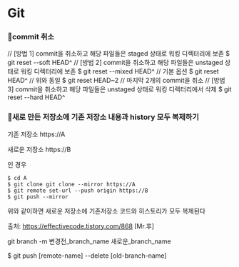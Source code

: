 # Git

### 📌commit 취소

// [방법 1] commit을 취소하고 해당 파일들은 staged 상태로 워킹 디렉터리에 보존
$ git reset --soft HEAD^
// [방법 2] commit을 취소하고 해당 파일들은 unstaged 상태로 워킹 디렉터리에 보존
$ git reset --mixed HEAD^ // 기본 옵션
$ git reset HEAD^ // 위와 동일
$ git reset HEAD~2 // 마지막 2개의 commit을 취소
// [방법 3] commit을 취소하고 해당 파일들은 unstaged 상태로 워킹 디렉터리에서 삭제
$ git reset --hard HEAD^

### 📌새로 만든 저장소에 기존 저장소 내용과 history 모두 복제하기

기존 저장소 https://A

새로운 저장소 https://B

인 경우 

    $ cd A
    $ git clone git clone --mirror https://A
    $ git remote set-url --push origin https://B
    $ git push --mirror 

위와 같이하면 새로운 저장소에 기존저장소 코드와 히스토리가 모두 복제된다 

출처: https://effectivecode.tistory.com/868 [Mr.후]

git branch -m 변경전_branch_name 새로운_branch_name

$ git push [remote-name] --delete [old-branch-name]
